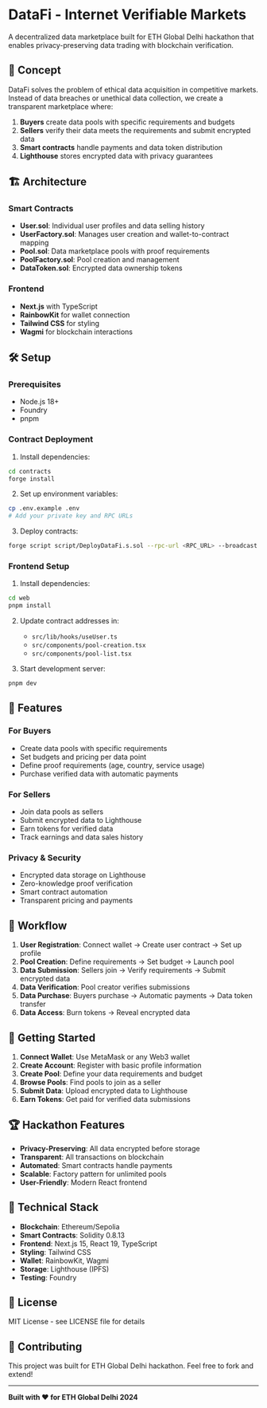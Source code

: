 # DataFi - Internet Verifiable Markets

A decentralized data marketplace built for ETH Global Delhi hackathon that enables privacy-preserving data trading with blockchain verification.

## 🚀 Concept

DataFi solves the problem of ethical data acquisition in competitive markets. Instead of data breaches or unethical data collection, we create a transparent marketplace where:

1. **Buyers** create data pools with specific requirements and budgets
2. **Sellers** verify their data meets the requirements and submit encrypted data
3. **Smart contracts** handle payments and data token distribution
4. **Lighthouse** stores encrypted data with privacy guarantees

## 🏗️ Architecture

### Smart Contracts

- **User.sol**: Individual user profiles and data selling history
- **UserFactory.sol**: Manages user creation and wallet-to-contract mapping
- **Pool.sol**: Data marketplace pools with proof requirements
- **PoolFactory.sol**: Pool creation and management
- **DataToken.sol**: Encrypted data ownership tokens

### Frontend

- **Next.js** with TypeScript
- **RainbowKit** for wallet connection
- **Tailwind CSS** for styling
- **Wagmi** for blockchain interactions

## 🛠️ Setup

### Prerequisites

- Node.js 18+
- Foundry
- pnpm

### Contract Deployment

1. Install dependencies:
```bash
cd contracts
forge install
```

2. Set up environment variables:
```bash
cp .env.example .env
# Add your private key and RPC URLs
```

3. Deploy contracts:
```bash
forge script script/DeployDataFi.s.sol --rpc-url <RPC_URL> --broadcast --verify
```

### Frontend Setup

1. Install dependencies:
```bash
cd web
pnpm install
```

2. Update contract addresses in:
   - `src/lib/hooks/useUser.ts`
   - `src/components/pool-creation.tsx`
   - `src/components/pool-list.tsx`

3. Start development server:
```bash
pnpm dev
```

## 🎯 Features

### For Buyers
- Create data pools with specific requirements
- Set budgets and pricing per data point
- Define proof requirements (age, country, service usage)
- Purchase verified data with automatic payments

### For Sellers
- Join data pools as sellers
- Submit encrypted data to Lighthouse
- Earn tokens for verified data
- Track earnings and data sales history

### Privacy & Security
- Encrypted data storage on Lighthouse
- Zero-knowledge proof verification
- Smart contract automation
- Transparent pricing and payments

## 🔄 Workflow

1. **User Registration**: Connect wallet → Create user contract → Set up profile
2. **Pool Creation**: Define requirements → Set budget → Launch pool
3. **Data Submission**: Sellers join → Verify requirements → Submit encrypted data
4. **Data Verification**: Pool creator verifies submissions
5. **Data Purchase**: Buyers purchase → Automatic payments → Data token transfer
6. **Data Access**: Burn tokens → Reveal encrypted data

## 🚀 Getting Started

1. **Connect Wallet**: Use MetaMask or any Web3 wallet
2. **Create Account**: Register with basic profile information
3. **Create Pool**: Define your data requirements and budget
4. **Browse Pools**: Find pools to join as a seller
5. **Submit Data**: Upload encrypted data to Lighthouse
6. **Earn Tokens**: Get paid for verified data submissions

## 🏆 Hackathon Features

- **Privacy-Preserving**: All data encrypted before storage
- **Transparent**: All transactions on blockchain
- **Automated**: Smart contracts handle payments
- **Scalable**: Factory pattern for unlimited pools
- **User-Friendly**: Modern React frontend

## 🔧 Technical Stack

- **Blockchain**: Ethereum/Sepolia
- **Smart Contracts**: Solidity 0.8.13
- **Frontend**: Next.js 15, React 19, TypeScript
- **Styling**: Tailwind CSS
- **Wallet**: RainbowKit, Wagmi
- **Storage**: Lighthouse (IPFS)
- **Testing**: Foundry

## 📝 License

MIT License - see LICENSE file for details

## 🤝 Contributing

This project was built for ETH Global Delhi hackathon. Feel free to fork and extend!

---

**Built with ❤️ for ETH Global Delhi 2024**